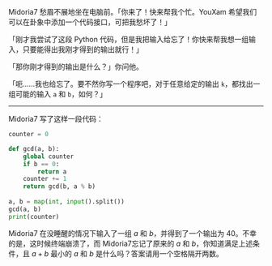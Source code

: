 Midoria7 愁眉不展地坐在电脑前。「你来了！快来帮我个忙。YouXam 希望我们可以在卦象中添加一个代码接口，可把我愁坏了！」

「刚才我尝试了这段 Python 代码，但是我把输入给忘了！你快来帮我想一组输入，只要能得出我刚才得到的输出就行！」

「那你刚才得到的输出是什么？」你问他。

「呃……我也给忘了。要不然你写一个程序吧，对于任意给定的输出 `k`，都找出一组可能的输入 `a` 和 `b`，如何？」

---

Midoria7 写了这样一段代码：

```python
counter = 0

def gcd(a, b):
    global counter
    if b == 0:
        return a
    counter += 1
    return gcd(b, a % b)
    
a, b = map(int, input().split())
gcd(a, b)
print(counter)
```

Midoria7 在没睡醒的情况下输入了一组 $a$ 和 $b$，并得到了一个输出为 40。不幸的是，这时候终端崩溃了，而 Midoria7忘记了原来的 $a$ 和 $b$，你知道满足上述条件，且 $a + b$ 最小的 $a$ 和 $b$ 是什么吗？答案请用一个空格隔开两数。